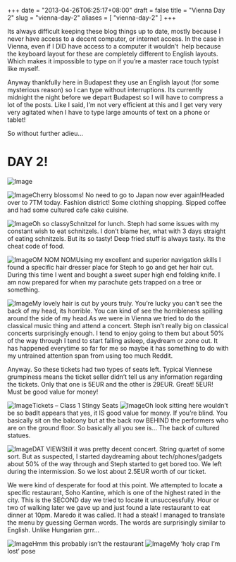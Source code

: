+++
date = "2013-04-26T06:25:17+08:00"
draft = false
title = "Vienna Day 2"
slug = "vienna-day-2"
aliases = [
	"vienna-day-2"
]
+++

Its always difficult keeping these blog things up to date, mostly because I never have access to a decent computer, or internet access. In the case in Vienna, even if I DID have access to a computer it wouldn’t  help because the keyboard layout for these are completely different to English layouts. Which makes it impossible to type on if you’re a master race touch typist like myself.

Anyway thankfully here in Budapest they use an English layout (for some mysterious reason) so I can type without interruptions. Its currently midnight the night before we depart Budapest so I will have to compress a lot of the posts. Like I said, I’m not very efficient at this and I get very very very agitated when I have to type large amounts of text on a phone or tablet!

So without further adieu…


# DAY 2!

![Image](/travel-blog/images/2013/05/img-20130428-wa0000.jpg)


![Image](/travel-blog/images/2013/05/img-20130428-wa0001.jpg)Cherry blossoms! No need to go to Japan now ever again!Headed over to 7TM today. Fashion district! Some clothing shopping. Sipped coffee and had some cultured cafe cake cuisine.


![Image](/travel-blog/images/2013/05/img_20130425_104653.jpg)Oh so classySchnitzel for lunch. Steph had some issues with my constant wish to eat schnitzels. I don’t blame her, what with 3 days straight of eating schnitzels. But its so tasty! Deep fried stuff is always tasty. Its the cheat code of food.


![Image](/travel-blog/images/2013/05/img-20130428-wa0002.jpg)OM NOM NOMUsing my excellent and superior navigation skills I found a specific hair dresser place for Steph to go and get her hair cut. During this time I went and bought a sweet super high end folding knife. I am now prepared for when my parachute gets trapped on a tree or something.


![Image](/travel-blog/images/2013/05/img-20130428-wa0004.jpg)My lovely hair is cut by yours truly. You’re lucky you can’t see the back of my head, its horrible. You can kind of see the horribleness spilling around the side of my head.As we were in Vienna we tried to do the classical music thing and attend a concert. Steph isn’t really big on classical concerts surprisingly enough. I tend to enjoy going to them but about 50% of the way through I tend to start falling asleep, daydream or zone out. It has happened everytime so far for me so maybe it has something to do with my untrained attention span from using too much Reddit.

Anyway. So these tickets had two types of seats left. Typical Viennese grumpiness means the ticket seller didn’t tell us any information regarding the tickets. Only that one is 5EUR and the other is 29EUR. Great! 5EUR! Must be good value for money!


![Image](/travel-blog/images/2013/05/img-20130428-wa00031.jpg)Tickets – Class 1 Stingy Seats
![Image](/travel-blog/images/2013/05/img-20130428-wa0006.jpg)Oh look sitting here wouldn’t be so badIt appears that yes, it IS good value for money. If you’re blind. You basically sit on the balcony but at the back row BEHIND the performers who are on the ground floor. So basically all you see is… The back of cultured statues.


![Image](/travel-blog/images/2013/05/img_20130425_191521.jpg)DAT VIEWStill it was pretty decent concert. String quartet of some sort. But as suspected, I started daydreaming about tech/phones/gadgets about 50% of the way through and Steph started to get bored too. We left during the intermission. So we lost about 2.5EUR worth of our ticket.

We were kind of desperate for food at this point. We attempted to locate a specific restaurant, Soho Kantine, which is one of the highest rated in the city. This is the SECOND day we tried to locate it unsuccessfully. Hour or two of walking later we gave up and just found a late restaurant to eat dinner at 10pm. Maredo it was called. It had a steak! I managed to translate the menu by guessing German words. The words are surprisingly similar to English. Unlike Hungarian grrr…


![Image](/travel-blog/images/2013/05/img-20130428-wa0008.jpg)Hmm this probably isn’t the restaurant
![Image](/travel-blog/images/2013/05/img-20130428-wa0007.jpg)My ‘holy crap I’m lost’ pose
